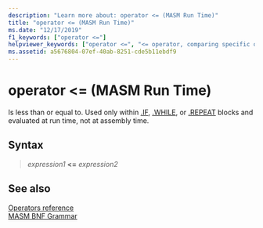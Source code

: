 ```yaml
---
description: "Learn more about: operator <= (MASM Run Time)"
title: "operator <= (MASM Run Time)"
ms.date: "12/17/2019"
f1_keywords: ["operator <="]
helpviewer_keywords: ["operator <=", "<= operator, comparing specific objects"]
ms.assetid: a5676804-07ef-40ab-8251-cde5b11ebdf9
---
```

# operator &lt;= (MASM Run Time)

Is less than or equal to. Used only within [.IF](dot-if.md), [.WHILE](dot-while.md), or [.REPEAT](dot-repeat.md) blocks and evaluated at run time, not at assembly time.

## Syntax

> *expression1* **<=** *expression2*

## See also

[Operators reference](operators-reference.md)\
[MASM BNF Grammar](masm-bnf-grammar.md)
